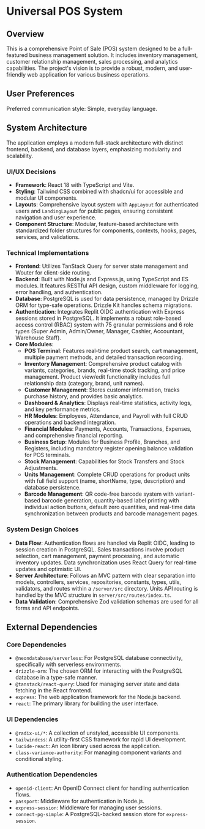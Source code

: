 # Universal POS System

## Overview

This is a comprehensive Point of Sale (POS) system designed to be a full-featured business management solution. It includes inventory management, customer relationship management, sales processing, and analytics capabilities. The project's vision is to provide a robust, modern, and user-friendly web application for various business operations.

## User Preferences

Preferred communication style: Simple, everyday language.

## System Architecture

The application employs a modern full-stack architecture with distinct frontend, backend, and database layers, emphasizing modularity and scalability.

### UI/UX Decisions
- **Framework**: React 18 with TypeScript and Vite.
- **Styling**: Tailwind CSS combined with shadcn/ui for accessible and modular UI components.
- **Layouts**: Comprehensive layout system with `AppLayout` for authenticated users and `LandingLayout` for public pages, ensuring consistent navigation and user experience.
- **Component Structure**: Modular, feature-based architecture with standardized folder structures for components, contexts, hooks, pages, services, and validations.

### Technical Implementations
- **Frontend**: Utilizes TanStack Query for server state management and Wouter for client-side routing.
- **Backend**: Built with Node.js and Express.js, using TypeScript and ES modules. It features RESTful API design, custom middleware for logging, error handling, and authentication.
- **Database**: PostgreSQL is used for data persistence, managed by Drizzle ORM for type-safe operations. Drizzle Kit handles schema migrations.
- **Authentication**: Integrates Replit OIDC authentication with Express sessions stored in PostgreSQL. It implements a robust role-based access control (RBAC) system with 75 granular permissions and 6 role types (Super Admin, Admin/Owner, Manager, Cashier, Accountant, Warehouse Staff).
- **Core Modules**:
    - **POS Terminal**: Features real-time product search, cart management, multiple payment methods, and detailed transaction recording.
    - **Inventory Management**: Comprehensive product catalog with variants, categories, brands, real-time stock tracking, and price management. Product view/edit functionality includes full relationship data (category, brand, unit names).
    - **Customer Management**: Stores customer information, tracks purchase history, and provides basic analytics.
    - **Dashboard & Analytics**: Displays real-time statistics, activity logs, and key performance metrics.
    - **HR Modules**: Employees, Attendance, and Payroll with full CRUD operations and backend integration.
    - **Financial Modules**: Payments, Accounts, Transactions, Expenses, and comprehensive financial reporting.
    - **Business Setup**: Modules for Business Profile, Branches, and Registers, including mandatory register opening balance validation for POS terminals.
    - **Stock Management**: Capabilities for Stock Transfers and Stock Adjustments.
    - **Units Management**: Complete CRUD operations for product units with full field support (name, shortName, type, description) and database persistence.
    - **Barcode Management**: QR code-free barcode system with variant-based barcode generation, quantity-based label printing with individual action buttons, default zero quantities, and real-time data synchronization between products and barcode management pages.

### System Design Choices
- **Data Flow**: Authentication flows are handled via Replit OIDC, leading to session creation in PostgreSQL. Sales transactions involve product selection, cart management, payment processing, and automatic inventory updates. Data synchronization uses React Query for real-time updates and optimistic UI.
- **Server Architecture**: Follows an MVC pattern with clear separation into models, controllers, services, repositories, constants, types, utils, validators, and routes within a `/server/src` directory. Units API routing is handled by the MVC structure in `server/src/routes/index.ts`.
- **Data Validation**: Comprehensive Zod validation schemas are used for all forms and API endpoints.

## External Dependencies

### Core Dependencies
- `@neondatabase/serverless`: For PostgreSQL database connectivity, specifically with serverless environments.
- `drizzle-orm`: The chosen ORM for interacting with the PostgreSQL database in a type-safe manner.
- `@tanstack/react-query`: Used for managing server state and data fetching in the React frontend.
- `express`: The web application framework for the Node.js backend.
- `react`: The primary library for building the user interface.

### UI Dependencies
- `@radix-ui/*`: A collection of unstyled, accessible UI components.
- `tailwindcss`: A utility-first CSS framework for rapid UI development.
- `lucide-react`: An icon library used across the application.
- `class-variance-authority`: For managing component variants and conditional styling.

### Authentication Dependencies
- `openid-client`: An OpenID Connect client for handling authentication flows.
- `passport`: Middleware for authentication in Node.js.
- `express-session`: Middleware for managing user sessions.
- `connect-pg-simple`: A PostgreSQL-backed session store for `express-session`.